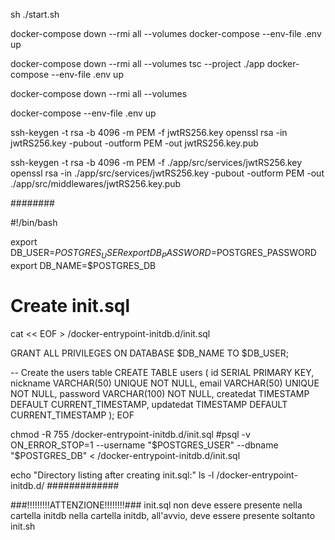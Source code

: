 

sh ./start.sh

docker-compose down --rmi all --volumes
docker-compose --env-file .env up




docker-compose down --rmi all --volumes
tsc --project ./app
docker-compose --env-file .env up

docker-compose down --rmi all --volumes

docker-compose --env-file .env up


ssh-keygen -t rsa -b 4096 -m PEM -f jwtRS256.key
openssl rsa -in jwtRS256.key -pubout -outform PEM -out jwtRS256.key.pub





ssh-keygen -t rsa -b 4096 -m PEM -f ./app/src/services/jwtRS256.key
openssl rsa -in ./app/src/services/jwtRS256.key -pubout -outform PEM -out ./app/src/middlewares/jwtRS256.key.pub



########

#!/bin/bash

export DB_USER=$POSTGRES_USER
export DB_PASSWORD=$POSTGRES_PASSWORD
export DB_NAME=$POSTGRES_DB

# Create init.sql
cat << EOF > /docker-entrypoint-initdb.d/init.sql

GRANT ALL PRIVILEGES ON DATABASE $DB_NAME TO $DB_USER;

-- Create the users table
CREATE TABLE users (
    id SERIAL PRIMARY KEY,
    nickname VARCHAR(50) UNIQUE NOT NULL,
    email VARCHAR(50) UNIQUE NOT NULL,
    password VARCHAR(100) NOT NULL,
    createdat TIMESTAMP DEFAULT CURRENT_TIMESTAMP,
    updatedat TIMESTAMP DEFAULT CURRENT_TIMESTAMP
);
EOF

chmod -R 755 /docker-entrypoint-initdb.d/init.sql
#psql -v ON_ERROR_STOP=1 --username "$POSTGRES_USER" --dbname "$POSTGRES_DB" < /docker-entrypoint-initdb.d/init.sql

echo "Directory listing after creating init.sql:"
ls -l /docker-entrypoint-initdb.d/
#############

###!!!!!!!!!ATTENZIONE!!!!!!!!###
init.sql non deve essere presente nella cartella initdb 
nella cartella initdb, all'avvio, deve essere presente soltanto init.sh